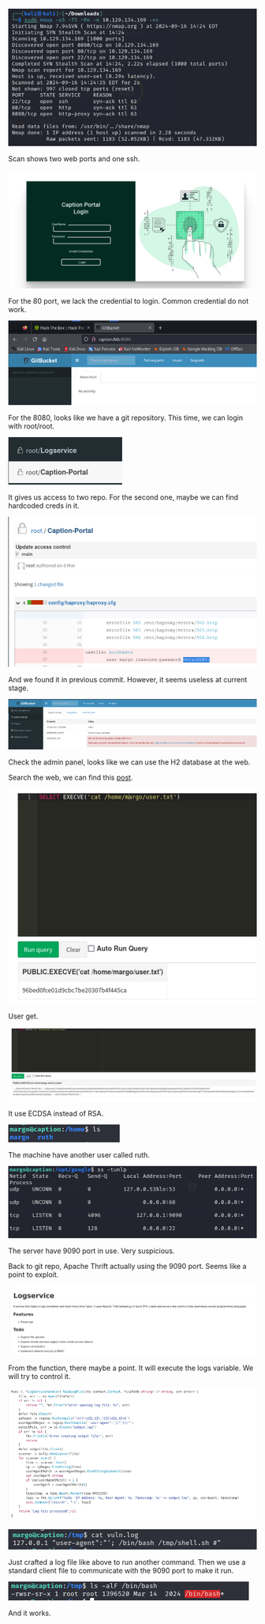 ![image-20240917022457981](./assets/image-20240917022457981.png)

Scan shows two web ports and one ssh.

![image-20240917022526702](./assets/image-20240917022526702.png)

For the 80 port, we lack the credential to login. Common credential do not work. 

![image-20240917022629510](./assets/image-20240917022629510.png)

For the 8080, looks like we have a git repository. This time, we can login with root/root.

![image-20240917022933610](./assets/image-20240917022933610.png)

It gives us access to two repo. For the second one, maybe we can find hardcoded creds in it.

![image-20240917023507830](./assets/image-20240917023507830.png)

And we found it in previous commit. However, it seems useless at current stage.

![image-20240917023752088](./assets/image-20240917023752088.png)

Check the admin panel, looks like we can use the H2 database at the web.

Search the web, we can find this [post](https://gist.github.com/h4ckninja/22b8e2d2f4c29e94121718a43ba97eed).

![image-20240917024355526](./assets/image-20240917024355526.png)

User get.

![image-20240917024450395](./assets/image-20240917024450395.png)

It use ECDSA instead of RSA.

![image-20240917025947027](./assets/image-20240917025947027.png)

The machine have another user called ruth.

![image-20240917025516137](./assets/image-20240917025516137.png)

The server have 9090 port in use. Very suspicious.

Back to git repo, Apache Thrift actually using the 9090 port. Seems like a point to exploit.

![image-20240917030729055](./assets/image-20240917030729055.png)

From the function, there maybe a point. It will execute the logs variable. We will try to control it.

![image-20240917030904428](./assets/image-20240917030904428.png)

![image-20240917032019137](./assets/image-20240917032019137.png)

Just crafted a log file like above to run another command. Then we use a standard client file to communicate with the 9090 port to make it run.

![image-20240917032147693](./assets/image-20240917032147693.png)

And it works.